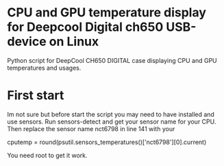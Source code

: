 # CPU and GPU temperature display for Deepcool Digital ch650 USB-device on Linux
Python script for DeepCool CH650 DIGITAL case displaying CPU and GPU temperatures and usages.

# First start
Im not sure but before start the script you may need to have installed and use sensors.
Run sensors-detect and get your sensor name for your CPU.
Then replace the sensor name nct6798 in line 141 with your

cputemp = round(psutil.sensors_temperatures()['nct6798'][0].current)

You need root to get it work.
